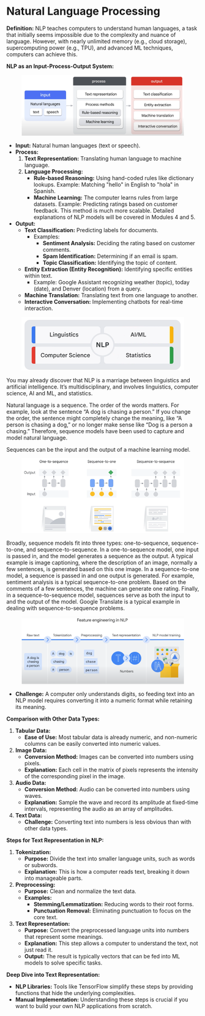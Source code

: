 # Natural Language Processing

**Definition:** NLP teaches computers to understand human languages, a task that initially seems impossible due to the complexity and nuance of language. However, with nearly unlimited memory (e.g., cloud storage), supercomputing power (e.g., TPU), and advanced ML techniques, computers can achieve this.

**NLP as an Input-Process-Output System:**

<figure><img src=".gitbook/assets/image (8) (1) (1) (1) (1) (1) (1) (1).png" alt=""><figcaption></figcaption></figure>

* **Input:** Natural human languages (text or speech).
* **Process:**
  1. **Text Representation:** Translating human language to machine language.
  2. **Language Processing:**
     * **Rule-based Reasoning:** Using hand-coded rules like dictionary lookups. Example: Matching "hello" in English to "hola" in Spanish.
     * **Machine Learning:** The computer learns rules from large datasets. Example: Predicting ratings based on customer feedback. This method is much more scalable. Detailed explanations of NLP models will be covered in Modules 4 and 5.
* **Output:**
  * **Text Classification:** Predicting labels for documents.
    * Examples:
      * **Sentiment Analysis:** Deciding the rating based on customer comments.
      * **Spam Identification:** Determining if an email is spam.
      * **Topic Classification:** Identifying the topic of content.
  * **Entity Extraction (Entity Recognition):** Identifying specific entities within text.
    * Example: Google Assistant recognizing weather (topic), today (date), and Denver (location) from a query.
  * **Machine Translation:** Translating text from one language to another.
  * **Interactive Conversation:** Implementing chatbots for real-time interaction.

<figure><img src=".gitbook/assets/image (9) (1) (1) (1) (1) (1) (1) (1).png" alt=""><figcaption></figcaption></figure>

You may already discover that NLP is a marriage between linguistics and artificial intelligence. It’s multidisciplinary, and involves linguistics, computer science, AI and ML, and statistics.

Natural language is a sequence. The order of the words matters. For example, look at the sentence “A dog is chasing a person.” If you change the order, the sentence might completely change the meaning, like “A person is chasing a dog,” or no longer make sense like “Dog is a person a chasing.” Therefore, sequence models have been used to capture and model natural language.&#x20;

Sequences can be the input and the output of a machine learning model.

<figure><img src=".gitbook/assets/image (10) (1) (1) (1) (1) (1) (1) (1).png" alt=""><figcaption></figcaption></figure>

Broadly, sequence models fit into three types: one-to-sequence, sequence-to-one, and sequence-to-sequence. In a one-to-sequence model, one input is passed in, and the model generates a sequence as the output. A typical example is image captioning, where the description of an image, normally a few sentences, is generated based on this one image. In a sequence-to-one model, a sequence is passed in and one output is generated. For example, sentiment analysis is a typical sequence-to-one problem. Based on the comments of a few sentences, the machine can generate one rating. Finally, in a sequence-to-sequence model, sequences serve as both the input to and the output of the model. Google Translate is a typical example in dealing with sequence-to-sequence problems.

<figure><img src=".gitbook/assets/image (21) (1) (1).png" alt=""><figcaption></figcaption></figure>

* **Challenge:** A computer only understands digits, so feeding text into an NLP model requires converting it into a numeric format while retaining its meaning.

**Comparison with Other Data Types:**

1. **Tabular Data:**
   * **Ease of Use:** Most tabular data is already numeric, and non-numeric columns can be easily converted into numeric values.
2. **Image Data:**
   * **Conversion Method:** Images can be converted into numbers using pixels.
   * **Explanation:** Each cell in the matrix of pixels represents the intensity of the corresponding pixel in the image.
3. **Audio Data:**
   * **Conversion Method:** Audio can be converted into numbers using waves.
   * **Explanation:** Sample the wave and record its amplitude at fixed-time intervals, representing the audio as an array of amplitudes.
4. **Text Data:**
   * **Challenge:** Converting text into numbers is less obvious than with other data types.

**Steps for Text Representation in NLP:**

1. **Tokenization:**
   * **Purpose:** Divide the text into smaller language units, such as words or subwords.
   * **Explanation:** This is how a computer reads text, breaking it down into manageable parts.
2. **Preprocessing:**
   * **Purpose:** Clean and normalize the text data.
   * **Examples:**
     * **Stemming/Lemmatization:** Reducing words to their root forms.
     * **Punctuation Removal:** Eliminating punctuation to focus on the core text.
3. **Text Representation:**
   * **Purpose:** Convert the preprocessed language units into numbers that represent some meanings.
   * **Explanation:** This step allows a computer to understand the text, not just read it.
   * **Output:** The result is typically vectors that can be fed into ML models to solve specific tasks.

**Deep Dive into Text Representation:**

* **NLP Libraries:** Tools like TensorFlow simplify these steps by providing functions that hide the underlying complexities.
* **Manual Implementation:** Understanding these steps is crucial if you want to build your own NLP applications from scratch.
